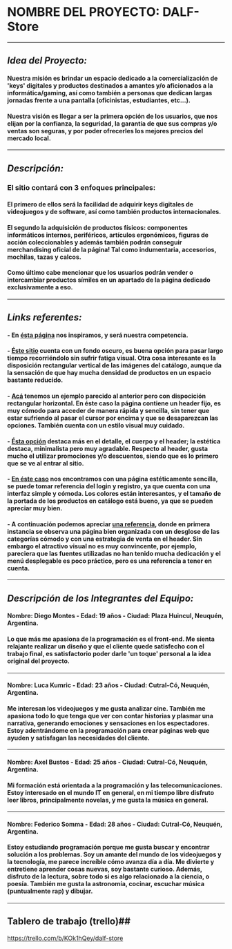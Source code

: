 # **NOMBRE DEL PROYECTO: DALF-Store**

-------------------------------------------------------------------------------------------------------------------------------------

## *Idea del Proyecto:*

#### Nuestra misión es brindar un espacio dedicado a la comercialización de 'keys' digitales y productos destinados a amantes y/o aficionados a la informática/gaming, así como también a personas que dedican largas jornadas frente a una pantalla (oficinistas, estudiantes, etc...).

#### Nuestra visión es llegar a ser la primera opción de los usuarios, que nos elijan por la confianza, la seguridad, la garantía de que sus compras y/o ventas son seguras, y por poder ofrecerles los mejores precios del mercado local.

--------------------------------------------------------------------------------------------------------------------------------------

## *Descripción:*

### **El sitio contará con 3 enfoques principales:**

#### El primero de ellos será la facilidad de adquirir keys digitales de videojuegos y de software, así como también productos internacionales.

#### El segundo la adquisición de productos físicos: componentes informáticos internos, periféricos, artículos ergonómicos, figuras de acción coleccionables y además también podrán conseguir merchandising oficial de la página! Tal como indumentaria, accesorios, mochilas, tazas y calcos.

#### Como último cabe mencionar que los usuarios podrán vender o intercambiar productos símiles en un apartado de la página dedicado exclusivamente a eso.

--------------------------------------------------------------------------------------------------------------------------------------

## *Links referentes:*

#### - En [ésta página][ref1] nos inspiramos, y será nuestra competencia.
[ref1]: https://www.eneba.com/latam/


#### - [Éste sitio][ref2] cuenta con un fondo oscuro, es buena opción para pasar largo tiempo recorriéndolo sin sufrir fatiga visual. Otra cosa interesante es la disposición rectangular vertical de las imágenes del catálogo, aunque da la sensación de que hay mucha densidad de productos en un espacio bastante reducido.
[ref2]: https://www.gamestorrents.fm/home/


#### - [Acá][ref3] tenemos un ejemplo parecido al anterior pero con dispocición rectangular horizontal. En éste caso la página contiene un header fijo, es muy cómodo para acceder de manera rápida y sencilla, sin tener que estar sufriendo al pasar el cursor por encima y que se desaparezcan las opciones. También cuenta con un estilo visual muy cuidado.
[ref3]: https://www.instant-gaming.com/es/


#### - [Ésta opción][ref4] destaca más en el detalle, el cuerpo y el header; la estética destaca, minimalista pero muy agradable. Respecto al header, gusta mucho el utilizar promociones y/o descuentos, siendo que es lo primero que se ve al entrar al sitio.
[ref4]: https://www.gog.com/en


#### - [En éste caso][ref5] nos encontramos con una página estéticamente sencilla, se puede tomar referencia del login y registro, ya que cuenta con una interfaz simple y cómoda. Los colores están interesantes, y el tamaño de la portada de los productos en catálogo está bueno, ya que se pueden apreciar muy bien.
[ref5]: https://www.humblebundle.com


#### - A continuación podemos apreciar [una referencia][ref6], donde en primera instancia se observa una página bien organizada con un desglose de las categorías cómodo y con una estrategia de venta en el header. Sin embargo el atractivo visual no es muy convincente, por ejemplo, pareciera que las fuentes utilizadas no han tenido mucha dedicación y el menú desplegable es poco práctico, pero es una referencia a tener en cuenta.
[ref6]: https://www.greenmangaming.com/es/

--------------------------------------------------------------------------------------------------------------------------------------

## *Descripción de los Integrantes del Equipo:*

#### Nombre: Diego Montes - Edad: 19 años - Ciudad: Plaza Huincul, Neuquén, Argentina.

#### Lo que más me apasiona de la programación es el front-end. Me sienta relajante realizar un diseño y que el cliente quede satisfecho con el trabajo final, es satisfactorio poder darle 'un toque' personal a la idea original del proyecto.

**************************************************************************************************************************************

#### Nombre: Luca Kumric - Edad: 23 años - Ciudad: Cutral-Có, Neuquén, Argentina.

#### Me interesan los videojuegos y me gusta analizar cine. También me apasiona todo lo que tenga que ver con contar historias y plasmar una narrativa, generando emociones y sensaciones en los espectadores. Estoy adentrándome en la programación para crear páginas web que ayuden y satisfagan las necesidades del cliente.

**************************************************************************************************************************************

#### Nombre: Axel Bustos - Edad: 25 años - Ciudad: Cutral-Có, Neuquén, Argentina.

#### Mi formación está orientada a la programación y las telecomunicaciones. Estoy interesado en el mundo IT en general, en mi tiempo libre disfruto leer libros, principalmente novelas, y me gusta la música en general.

**************************************************************************************************************************************

#### Nombre: Federico Somma - Edad: 28 años - Ciudad: Cutral-Có, Neuquén, Argentina.

#### Estoy estudiando programación porque me gusta buscar y encontrar solución a los problemas. Soy un amante del mundo de los videojuegos y la tecnología, me parece increíble cómo avanza día a día. Me divierte y entretiene aprender cosas nuevas, soy bastante curioso. Además, disfruto de la lectura, sobre todo si es algo relacionado a la ciencia, o poesía. También me gusta la astronomía, cocinar, escuchar música (puntualmente rap) y dibujar.

--------------------------------------------------------------------------------------------------------------------------------------

## Tablero de trabajo (trello)##
https://trello.com/b/KOk1hQey/dalf-store 